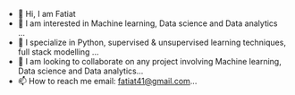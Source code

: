 - 👋 Hi, I am  Fatiat
- 👀 I am interested in Machine learning, Data science and Data analytics ...
- 🌱 I specialize in Python, supervised & unsupervised learning techniques, full stack modelling ...
- 💞️ I am looking to collaborate on any project involving Machine learning, Data science and Data analytics...
- 📫 How to reach me email: fatiat41@gmail.com...

<!---
datahandlars/datahandlars is a ✨ special ✨ repository because its `README.md` (this file) appears on your GitHub profile.
You can click the Preview link to take a look at your changes.
--->
